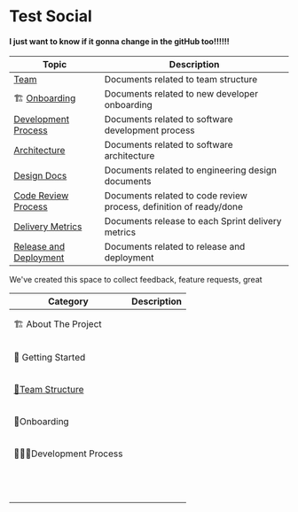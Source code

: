 # Test Social

#### I just want to know if it gonna change in the gitHub too!!!!!!





| Topic                                                                                                      | Description                                                        |
| ---------------------------------------------------------------------------------------------------------- | ------------------------------------------------------------------ |
| [Team](https://github.com/MayceAlazzawi/wiki-test/blob/master/01-team)                                     | Documents related to team structure                                |
| 🏗 [Onboarding](https://github.com/MayceAlazzawi/wiki-test/blob/master/02-onboarding)                      | Documents related to new developer onboarding                      |
| [Development Process](https://github.com/MayceAlazzawi/wiki-test/blob/master/03-development-process)       | Documents related to software development process                  |
| [Architecture](https://github.com/MayceAlazzawi/wiki-test/blob/master/04-architecture)                     | Documents related to software architecture                         |
| [Design Docs](https://github.com/MayceAlazzawi/wiki-test/blob/master/05-design-docs)                       | Documents related to engineering design documents                  |
| [Code Review Process](https://github.com/MayceAlazzawi/wiki-test/blob/master/06-code-review-process)       | Documents related to code review process, definition of ready/done |
| [Delivery Metrics](https://github.com/MayceAlazzawi/wiki-test/blob/master/07-delivery-metrics)             | Documents release to each Sprint delivery metrics                  |
| [Release and Deployment](https://github.com/MayceAlazzawi/wiki-test/blob/master/08-release-and-deployment) | Documents related to release and deployment                        |

We've created this space to collect feedback, feature requests, great

| Category                   | Description |
| -------------------------- | ----------- |
| 🏗 About The Project       | <p><br></p> |
| 🎉 Getting Started         | <p><br></p> |
| [👥Team Structure](../../) | <p><br></p> |
| 💁Onboarding               | <p><br></p> |
| 👩🏻‍💻Development Process | <p><br></p> |
| <p><br></p>                | <p><br></p> |
